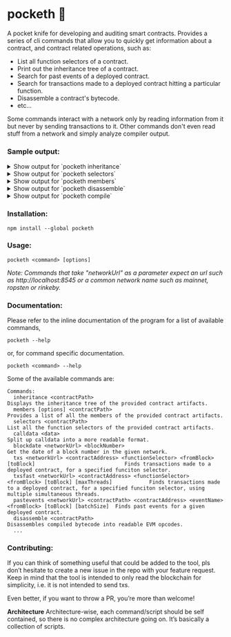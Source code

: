 # pocketh :rocket:
A pocket knife for developing and auditing smart contracts. Provides a series of cli commands that allow you to quickly get information about a contract, and contract related operations, such as:
- List all function selectors of a contract.
- Print out the inheritance tree of a contract.
- Search for past events of a deployed contract.
- Search for transactions made to a deployed contract hitting a particular function.
- Disassemble a contract's bytecode.
- etc...

Some commands interact with a network only by reading information from it but never by 
sending transactions to it. Other commands don't even read stuff from a network and simply analyze 
compiler output.

### Sample output:

<details><summary>Show output for `pocketh inheritance`</summary>
<p>

*Syntax*
`pocketh inheritance ~/cryptokitties/build/contracts/KittyCore.json` :point_right: :sparkles:
```
└─ KittyCore
   └─ KittyMinting
      └─ KittyAuction
         └─ KittyBreeding
            └─ KittyOwnership
               ├─ KittyBase
               │  └─ KittyAccessControl
               └─ ERC721
```
</p>
</details>

<details><summary>Show output for `pocketh selectors`</summary>
<p>

*Syntax*
`pocketh selectors ~/cryptokitties/build/contracts/KittyCore.json` :point_right: :sparkles:
```
HASH:      SIGNATURE:
0x01ffc9a7 supportsInterface(bytes4)
0x0519ce79 cfoAddress()
0x0560ff44 tokenMetadata(uint256,string)
0x05e45546 promoCreatedCount()
0x06fdde03 name()
0x095ea7b3 approve(address,uint256)
0x0a0f8168 ceoAddress()
0x0e583df0 GEN0_STARTING_PRICE()
0x14001f4c setSiringAuctionAddress(address)
0x18160ddd totalSupply()
...
```
</p>
</details>

<details><summary>Show output for `pocketh members`</summary>
<p>

*Syntax*
`pocketh members --inherited ~/cryptokitties/build/contracts/KittyCore.json` :point_right: :sparkles:
```
================> KittyCore members:
address public newContractAddress;
function KittyCore() public {...}
function setNewAddress(address _v2Address) external {...}
function () external payable {...}
function getKitty(uint256 _id) external view returns(bool isGestating, bool isReady, uint256 cooldownIndex, uint256 nextActionAt, uint256 siringWithId, uint256 birthTime, uint256 matronId, uint256 sireId, uint256 generation, uint256 genes) {...}
function unpause() public {...}
function withdrawBalance() external {...}
================> KittyMinting members:
uint256 public PROMO_CREATION_LIMIT;
uint256 public GEN0_CREATION_LIMIT;
uint256 public GEN0_STARTING_PRICE;
...
```
</p>
</details>

<details><summary>Show output for `pocketh disassemble`</summary>
<p>

*Syntax*
`pocketh disassemble ~/cryptokitties/build/contracts/KittyCore.json` :point_right: :sparkles:
```
0 {0x60} [c0] PUSH1 0x80 (dec 128)
1 {0x60} [c2] PUSH1 0x40 (dec 64)
2 {0x52} [c4] MSTORE
3 {0x60} [c5] PUSH1 0x00 (dec 0)
4 {0x60} [c7] PUSH1 0x02 (dec 2)
5 {0x60} [c9] PUSH1 0x14 (dec 20)
6 {0x61} [c11] PUSH2 0x0100 (dec 256)
7 {0x0a} [c14] EXP
8 {0x81} [c15] DUP2
9 {0x54} [c16] SLOAD
...
```
</p>
</details>

<details><summary>Show output for `pocketh compile`</summary>
<p>

*Syntax*
`pocketh compile ~/test/contracts/Kitties.sol ~/tmp/build/ 0.4.25` :point_right: :sparkles:
```
Downloading compiler soljson-v0.4.25+commit.59dbf8f1.js...
Compiler stored in /home/user/.soljson/soljson-v0.4.25+commit.59dbf8f1.js
Using compiler 0.4.25+commit.59dbf8f1.Emscripten.clang
...
Compiled Kitties.sol succesfully to tmp/build/
...
```
</p>
</details>

### Installation:
```
npm install --global pocketh
```

### Usage:
```
pocketh <command> [options]
```

_Note: Commands that take "networkUrl" as a parameter expect an url such as http://localhost:8545 or a common network name such as mainnet, ropsten or rinkeby._

### Documentation:
Please refer to the inline documentation of the program for a list of available commands,

```
pocketh --help
```
or, for command specific documentation.
```
pocketh <command> --help
```

Some of the available commands are:
```
Commands:
  inheritance <contractPath>                                                                               Displays the inheritance tree of the provided contract artifacts.
  members [options] <contractPath>                                                                         Provides a list of all the members of the provided contract artifacts.
  selectors <contractPath>                                                                                 List all the function selectors of the provided contract artifacts.
  calldata <data>                                                                                          Split up calldata into a more readable format.
  blockdate <networkUrl> <blockNumber>                                                                    Get the date of a block number in the given network.
  txs <networkUrl> <contractAddress> <functionSelector> <fromBlock> [toBlock]                             Finds transactions made to a deployed contract, for a specified funciton selector.
  txsfast <networkUrl> <contractAddress> <functionSelector> <fromBlock> [toBlock] [maxThreads]            Finds transactions made to a deployed contract, for a specified funciton selector, using multiple simultaneous threads.
  pastevents <networkUrl> <contractPath> <contractAddress> <eventName> <fromBlock> [toBlock] [batchSize]  Finds past events for a given deployed contract.
  disassemble <contractPath>                                                                               Disassembles compiled bytecode into readable EVM opcodes.
  ...
```

### Contributing:
If you can think of something useful that could be added to the tool, pls don’t hesitate to create a new issue in the repo with your feature request. Keep in mind that the tool is intended to only read the blockchain for simplicity, i.e. it is not intended to send txs.

Even better, if you want to throw a PR, you’re more than welcome! 

**Architecture**
Architecture-wise, each command/script should be self contained, so there is no complex architecture going on. It’s basically a collection of scripts.
